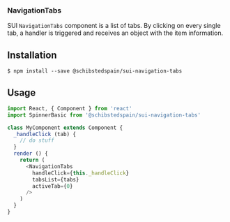 
### NavigationTabs

SUI `NavigationTabs` component is a list of tabs.
By clicking on every single tab, a handler is triggered and receives an object with the item information.

## Installation
```
$ npm install --save @schibstedspain/sui-navigation-tabs
```

## Usage
```js
import React, { Component } from 'react'
import SpinnerBasic from '@schibstedspain/sui-navigation-tabs'

class MyComponent extends Component {
  _handleClick (tab) {
    // do stuff
  }
  render () {
    return (
      <NavigationTabs
        handleClick={this._handleClick}
        tabsList={tabs}
        activeTab={0}
      />
    )
  }
}
```
